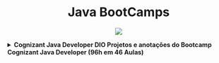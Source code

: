 <h1 align="center">Java BootCamps</h1>
<p align="center"><img src="https://upload.wikimedia.org/wikipedia/en/thumb/3/30/Java_programming_language_logo.svg/300px-Java_programming_language_logo.svg.png"></p>

<!-- Java -->
<details>
    <summary><strong>Cognizant Java Developer DIO  
Projetos e anotações do Bootcamp Cognizant Java Developer (96h em 46 Aulas)</strong></summary>
    <p align="center"><img src="https://hermes.digitalinnovation.one/tracks/a814466a-ab18-4618-8c81-ce877b95e4f7.png" width="100" height="100"/> </p>

-----------

- [x] Lógica de Programação Essencial
- [x] Estrutura de Dados e Algoritmos
- [x] IDEs Java
- [x] Variáveis, Tipos de Dados, Estruturas de Repetição e Arrays em Java
- [ ] Debugging Java
- [ ] Introdução a microsserviços
- [ ] Introdução a Qualidade de Software
- [ ] Criando um Banco Digital com Java e Orientação a Objetos
- [ ] Modelando um banco de dados na prática com SQL SERVER
- [ ] Desenvolvendo um sistema de gerenciamento de pessoas em API REST com Spring Boot
- [ ] Criando API Gateways no ambiente Azure Spring Cloud
- [ ] Microsserviços em Spring Cloud com Java
</details>

